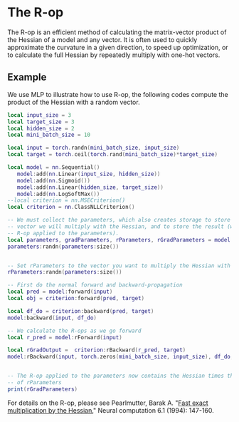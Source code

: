 # The R-op
The R-op is an efficient method of calculating the matrix-vector product of the
Hessian of a model and any vector. It is often used to quickly
approximate the curvature in a given direction, to speed up
optimization, or to calculate the full Hessian by repeatedly multiply
with one-hot vectors.

## Example
We use MLP to illustrate how to use R-op, the following codes compute the product
of the Hessian with a random vector.

```lua
local input_size = 3
local target_size = 3
local hidden_size = 2
local mini_batch_size = 10

local input = torch.randn(mini_batch_size, input_size)
local target = torch.ceil(torch.rand(mini_batch_size)*target_size)

local model = nn.Sequential()
   model:add(nn.Linear(input_size, hidden_size))
   model:add(nn.Sigmoid())
   model:add(nn.Linear(hidden_size, target_size))
   model:add(nn.LogSoftMax())
--local criterion = nn.MSECriterion()
local criterion = nn.ClassNLLCriterion()

-- We must collect the parameters, which also creates storage to store the
-- vector we will multiply with the Hessian, and to store the result (which the
-- R-op applied to the parameters).
local parameters, gradParameters, rParameters, rGradParameters = model:getParameters()
parameters:randn(parameters:size()) 


-- Set rParameters to the vector you want to multiply the Hessian with
rParameters:randn(parameters:size())

-- First do the normal forward and backward-propagation
local pred = model:forward(input)
local obj = criterion:forward(pred, target)

local df_do = criterion:backward(pred, target)
model:backward(input, df_do)

-- We calculate the R-ops as we go forward
local r_pred = model:rForward(input)

local rGradOutput =  criterion:rBackward(r_pred, target)
model:rBackward(input, torch.zeros(mini_batch_size, input_size), df_do, rGradOutput)


-- The R-op applied to the parameters now contains the Hessian times the value
-- of rParameters
print(rGradParameters)
```
For details on the R-op, please see Pearlmutter, Barak A. "[Fast exact
multiplication by the
Hessian.](http://www.bcl.hamilton.ie/~barak/papers/nc-hessian.pdf)"
Neural computation 6.1 (1994): 147-160.
